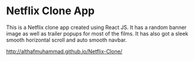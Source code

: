 <h1>Netflix Clone App</h1>
  
This is a Netflix clone app created using React JS. It has a random banner image as well as trailer popups for most of the films. It has also got a sleek smooth horizontal scroll and auto smooth navbar.

http://althafmuhammad.github.io/Netflix-Clone/
